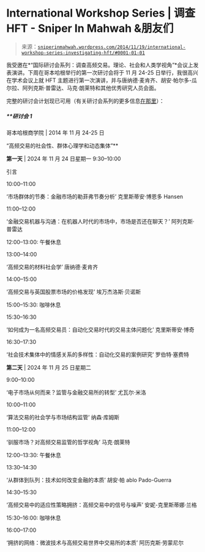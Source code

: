 <!--yml

类别：未分类

日期：2024-05-18 14:18:03

-->

# International Workshop Series | 调查 HFT - Sniper In Mahwah &朋友们

> 来源：[`sniperinmahwah.wordpress.com/2014/11/19/international-workshop-series-investigating-hft/#0001-01-01`](https://sniperinmahwah.wordpress.com/2014/11/19/international-workshop-series-investigating-hft/#0001-01-01)

我受邀在*“国际研讨会系列：调查高频交易。理论、社会和人类学视角”*会议上发表演讲。下周在哥本哈根举行的第一次研讨会将于 11 月 24-25 日举行，我很高兴在学术会议上就 HFT 主题进行第一次演讲，并与唐纳德·麦肯齐、胡安·帕尔多-瓜尔拉、阿列克斯·普雷达、马克·朗莱特和其他优秀研究人员会面。

完整的研讨会计划现已可用（有关研讨会系列的更多信息[在那里](http://info.cbs.dk/crowds/workshop_series_investigating_high_frequency_trading)）：

##### **研讨会 1

哥本哈根商学院 | 2014 年 11 月 24-25 日

“高频交易的社会性、群体心理学和动态集体”**

**第一天** | 2024 年 11 月 24 日星期一 9:30–10:00

引言

10:00–11:00

‘市场群体的节奏：金融市场的勒菲弗节奏分析’ 克里斯蒂安·博恩多 Hansen

11:00–12:00

‘金融交易机器与沟通：在机器人时代的市场中，市场是否还在聊天？’ 阿列克斯·普雷达

12:00–13:00: 午餐休息

13:00–14:00

‘高频交易的材料社会学’ 唐纳德·麦肯齐

14:00–15:00

‘高频交易与英国股票市场的价格发现’ 埃万杰洛斯·贝诺斯

15:00–15:30: 咖啡休息

15:30–16:30

‘如何成为一名高频交易员：自动化交易时代的交易主体问题化’ 克里斯蒂安·博奇

16:30–17:30

‘社会技术集体中的情感关系的多样性：自动化交易的案例研究’ 罗伯特·塞费特

**第二天** | 2024 年 11 月 25 日星期二

9:00–10:00

‘电子市场从何而来？监管与金融交易所的转型’ 尤瓦尔·米洛

10:00–11:00

‘算法交易的社会学与市场结构监管’ 纳森·库姆斯

11:00–12:00

‘驯服市场？对高频交易监管的哲学视角’ 马克·朗莱特

12:00–13:30: 午餐休息

13:30–14:30

‘从群体到队列：技术如何改变金融的本质’ 胡安·帕 ablo Pado-Guerra

14:30–15:30

‘高频交易中的适应性策略拥挤：高频交易中的信号与噪声’ 安妮-克里斯蒂娜·兰格

15:30–16:00: 咖啡休息

16:00–17:00

‘拥挤的网络：微波技术与高频交易世界中交易所的本质’ 阿历克斯·劳蒙尼尔
